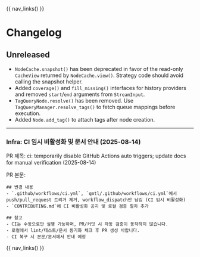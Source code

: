 {{ nav_links() }}

# Changelog

## Unreleased

- `NodeCache.snapshot()` has been deprecated in favor of the read-only
  `CacheView` returned by `NodeCache.view()`. Strategy code should avoid
  calling the snapshot helper.
- Added `coverage()` and `fill_missing()` interfaces for history providers and
  removed `start`/`end` arguments from `StreamInput`.
- `TagQueryNode.resolve()` has been removed. Use
  `TagQueryManager.resolve_tags()` to fetch queue mappings before execution.
- Added `Node.add_tag()` to attach tags after node creation.

---

### Infra: CI 임시 비활성화 및 문서 안내 (2025-08-14)

PR 제목: ci: temporarily disable GitHub Actions auto triggers; update docs for manual verification (2025-08-14)

PR 본문:
```
## 변경 내용
- `.github/workflows/ci.yml`, `qmtl/.github/workflows/ci.yml`에서 push/pull_request 트리거 제거, workflow_dispatch만 남김 (CI 임시 비활성화)
- `CONTRIBUTING.md`에 CI 비활성화 공지 및 로컬 검증 절차 추가

## 참고
- CI는 수동으로만 실행 가능하며, PR/커밋 시 자동 검증이 동작하지 않습니다.
- 로컬에서 lint/테스트/문서 동기화 체크 후 PR 생성 바랍니다.
- CI 복구 시 본문/문서에서 안내 예정
```

{{ nav_links() }}

